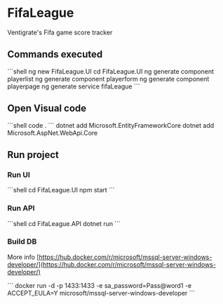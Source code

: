 # FifaLeague

Ventigrate's Fifa game score tracker

## Commands executed

´´´shell
ng new FifaLeague.UI
cd FifaLeague.UI
ng generate component playerlist
ng generate component playerform
ng generate component playerpage
ng generate service fifaLeague
´´´

## Open Visual code

´´´shell
code .
´´´
dotnet add Microsoft.EntityFrameworkCore
dotnet add Microsoft.AspNet.WebApi.Core

## Run project

### Run UI

´´´shell
cd FifaLeague.UI
npm start
´´´

### Run API

´´´shell
cd FifaLeague.API
dotnet run
´´´

### Build DB

More info
[https://hub.docker.com/r/microsoft/mssql-server-windows-developer/](https://hub.docker.com/r/microsoft/mssql-server-windows-developer/)

´´´
docker run -d -p 1433:1433 -e sa_password=Pass@word1 -e ACCEPT_EULA=Y microsoft/mssql-server-windows-developer
´´´
